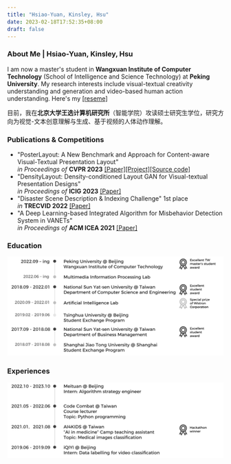 ```yaml
---
title: "Hsiao-Yuan, Kinsley, Hsu"
date: 2023-02-18T17:52:35+08:00
draft: false
---
```


### About Me | Hsiao-Yuan, Kinsley, Hsu

I am now a master\'s student in **Wangxuan Institute of Computer Technology** (School of Intelligence and Science Technology) at **Peking University**. My research interests include visual-textual creativity understanding and generation and video-based human action understanding. Here's my [[reseme]](/hsiaoyuanhsu_public_cv.pdf)

目前，我在**北京大学王选计算机研究所**（智能学院）攻读硕士研究生学位，研究方向为视觉-文本创意理解与生成、基于视频的人体动作理解。

### Publications & Competitions

- \"PosterLayout: A New Benchmark and Approach for Content-aware Visual-Textual Presentation Layout\"<br />*in Proceedings of* **CVPR 2023** [[Paper]](https://openaccess.thecvf.com/content/CVPR2023/html/Hsu_PosterLayout_A_New_Benchmark_and_Approach_for_Content-Aware_Visual-Textual_Presentation_CVPR_2023_paper.html)[[Project]](http://39.108.48.32/mipl/PosterLayout/)[[Source code]](https://github.com/PKU-ICST-MIPL/PosterLayout-CVPR2023)
- \"DensityLayout: Density-conditioned Layout GAN for Visual-textual Presentation Designs\"<br />*in Proceedings of* **ICIG 2023** [[Paper]](http://dx.doi.org/10.1007/978-3-031-46308-2_16)
- \"Disaster Scene Description & Indexing Challenge\" 1st place<br />*in* **TRECVID 2022** [[Paper]](https://www-nlpir.nist.gov/projects/tvpubs/tv22.papers/pku_wict.pdf)
- \"A Deep Learning-based Integrated Algorithm for Misbehavior Detection System in VANETs\"<br />*in Proceedings of* **ACM ICEA 2021** [[Paper]](https://dl.acm.org/doi/abs/10.1145/3491396.3506509)

### Education
<img src="education.png">

### Experiences
<img src="experience.png">
